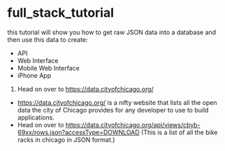 full_stack_tutorial
===================

this tutorial will show you how to get raw JSON data into a database and then use this data to  create:
* API
* Web Interface
* Mobile Web Interface
* iPhone App


1.  Head on over to https://data.cityofchicago.org/
 *  https://data.cityofchicago.org/ is a nifty website that lists all the open data the city of Chicago provides for any developer to use to build applications.
 *  Head on over to https://data.cityofchicago.org/api/views/cbyb-69xx/rows.json?accessType=DOWNLOAD (This is a list of all the bike racks in chicago in JSON format.)
